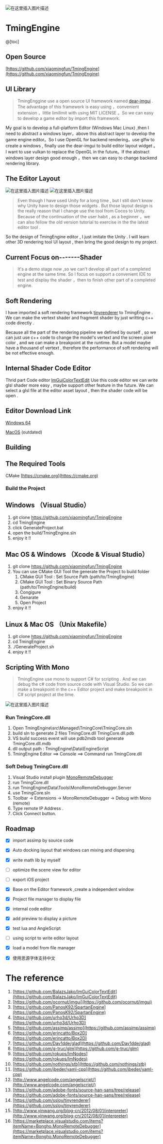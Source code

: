 
![在这里插入图片描述](https://img-blog.csdnimg.cn/20200703085730198.jpg)  

# TmingEngine
@[toc]
## Open Source 
[https://github.com/xiaomingfun/TmingEngine](https://github.com/xiaomingfun/TmingEngine)
## UI Library
 >TmingEnggine use a open source UI framework named  [dear-imgui](https://github.com/ocornut/imgui) . The advantage of this framework is easy using ，convenient extension ，little limilimit with using MIT LICENSE 。So we can easy to develop a game editor by import this framework.

My goal is to develop a full-platform Editor (Windows Mac Linux) ,then I need to abstract a windows layer，above this abstract layer to develop the game engine editor。So I use OpenGL  for backend rendering，use  glfw to create a windows , finally use the dear-imgui to build editor layout widget 。I want to use vulkan to replace the OpenGL in the future。If the abstract windows layer design good enough ，then we can easy to change backend rendering library.
 
 ## The Editor Layout
![在这里插入图片描述](https://img-blog.csdnimg.cn/20200712175513449.png?x-oss-process=image/watermark,type_ZmFuZ3poZW5naGVpdGk,shadow_10,text_aHR0cHM6Ly9ibG9nLmNzZG4ubmV0L25hbl9mZW5nX3l1,size_16,color_FFFFFF,t_70)
![在这里插入图片描述](https://img-blog.csdnimg.cn/20200712175527528.png?x-oss-process=image/watermark,type_ZmFuZ3poZW5naGVpdGk,shadow_10,text_aHR0cHM6Ly9ibG9nLmNzZG4ubmV0L25hbl9mZW5nX3l1,size_16,color_FFFFFF,t_70)

>Even though I have used Unity for a long time , but I still don't know why Unity have  to design those widgets . But those layout design is the really reason that I change use the tool from Cocos to Unity. Because of the  continuation  of the user habit , as a beginner ，we can also fellow the old version  tutorial to exercise in the the latest editor tool .

So the design of TmingEngine editor , I just imitate the Unity . I will learn other 3D rendering  tool UI layout , then bring the good design to  my  project.

## Current Focus on-------Shader
>  It's a demo stage  now ,so we can't develop all part of a completed engine at the same time. So I focus on support a convenient IDE to test and display the shader ，then  to finish other part of a completed engine.

## Soft Rendering
I have imported a soft rendering framework [tinyrenderer](https://github.com/ssloy/tinyrenderer) to TmingEngine . We can make the vertext shader and fragment shader by just writting c++ code directly .

 Because all the part of the  rendering pipeline we defined by ourself , so we can just use c++ code to change the model's vertext  and the screen pixel color , and we can make a breakpoint at the runtime. But a model maybe have a thousand of vertext , therefore the performance of soft rendering will be not effective enough. 

## Internal Shader Code Editor 
Thrid part Code editor   [ImGuiColorTextEdit](https://github.com/BalazsJako/ImGuiColorTextEdit)
Use this code editor we can  write glsl shader more easy , maybe support other feature in the future.
We can select a glsl file at the editor asset layout  , then the shader code will be open .

## Editor Download Link

[Windows 64](https://github.com/xiaomingfun/TmingEngine/releases/tag/v1.0)

[MacOS](https:prepa//download.csdn.net/download/nan_feng_yu/11870943) (outdated)

## Building
## The Required Tools 

CMake [https://cmake.org](https://cmake.org) 

### Build the Project
## Windows （Visual Studio）
1. git clone https://github.com/xiaomingfun/TmingEngine
2. cd TmingEngine
3. click GenerateProject.bat 
4. open the build/TmingEngine.sln
5. enjoy it !!

## Mac OS & Windows （Xcode & Visual Studio）
1. git clone https://github.com/xiaomingfun/TmingEngine
2. You can use CMake GUI Tool the generate the Project to build folder 
      1. CMake GUI Tool :  Set Source Path (path/to/TmingEngine)
      2. CMake GUI Tool :  Set Binary Source Path (path/to/TmingEngine/build)
      3. Congigure 
      4. Genarate
      5. Open Project
3. enjoy it !!

## Linux & Mac OS  （Unix Makefile）
1. git clone https://github.com/xiaomingfun/TmingEngine
2. cd TmingEngine
3. ./GenerateProject.sh
4. enjoy it !!

## Scripting With Mono
> TmingEngine use mono to support C# for scripting . And we can debug the c# code from source code with Visual Studio. So we can make a breakpoint in the c++ Editor project and make breakpoint in C# script project at the time.

![在这里插入图片描述](https://img-blog.csdnimg.cn/20200905173730751.png?x-oss-process=image/watermark,type_ZmFuZ3poZW5naGVpdGk,shadow_10,text_aHR0cHM6Ly9ibG9nLmNzZG4ubmV0L25hbl9mZW5nX3l1,size_16,color_FFFFFF,t_70#pic_center)
### Run TmingCore.dll
1. Open  TmingEngine\src\Managed\TmingCore\TmingCore.sln
2. build sln to generate 2 files TmingCore.dll TmingCore.dll.pdb 
3. VS build success event will use pdb2mdb tool generate TmingCore.dll.mdb
4. dll output path : TmingEngine\Data\EngineScript
5. TmingEngine    Editor ==>  Console ==> Command   run TmingCore.dll

### Soft  Debug TmingCore.dll
1. Visual Studio  install plugin  [MonoRemoteDebugger](https://marketplace.visualstudio.com/items?itemName=Bongho.MonoRemoteDebugger)
2. run TmingCore.dll
3. run TmingEngine\Data\Tools\MonoRemoteDebugger.Server
4. use TmingCore.sln 
5. Toolbar -> Extensions -> MonoRemoteDebugger -> Debug with Mono (remote)
6. Type remote IP Address .
7. Click Connect button.

## Roadmap
- [x] import assimp by source code
- [x] Auto docking layout  that windows can mixing and dispersing
- [x] write math lib by myself
- [ ] optimize the scene view for editor
- [ ] export iOS project
- [x] Base on the Editor framework ,create a independent window
- [x] Project file manager to display file
- [x] internal code editor
- [x] add preview to display a picture
- [x] test lua and AngleScript
- [ ] using script to write editor layout 
- [x] load a model from file manager 
- [x] 使用思源字体支持中文
 

#  The reference 

1.  [https://github.com/BalazsJako/ImGuiColorTextEdit](https://github.com/BalazsJako/ImGuiColorTextEdit) 
2. [https://github.com/ocornut/imgui](https://github.com/ocornut/imgui)  
3. [https://github.com/PanosK92/SpartanEngine](https://github.com/PanosK92/SpartanEngine) 
4. [https://github.com/urho3d/Urho3D](https://github.com/urho3d/Urho3D)  
5. [https://github.com/assimp/assimp](https://github.com/assimp/assimp) 
6. [https://github.com/erincatto/Box2D](https://github.com/erincatto/Box2D) 
7. [https://github.com/Dav1dde/glad](https://github.com/Dav1dde/glad) 
8. [https://github.com/g-truc/glm](https://github.com/g-truc/glm)
9. [https://github.com/rokups/ImNodes](https://github.com/rokups/ImNodes) 
10. [https://github.com/nothings/stb](https://github.com/nothings/stb)  
11. [https://github.com/jbeder/yaml-cpp](https://github.com/jbeder/yaml-cpp) 
12. [http://www.angelcode.com/angelscript/](http://www.angelcode.com/angelscript/)
13. [https://github.com/adobe-fonts/source-han-sans/tree/release](https://github.com/adobe-fonts/source-han-sans/tree/release)
14. [https://github.com/ssloy/tinyrenderer](https://github.com/ssloy/tinyrenderer)
15. [http://www.yinwang.org/blog-cn/2012/08/01/interpreter](http://www.yinwang.org/blog-cn/2012/08/01/interpreter)
16. [https://marketplace.visualstudio.com/items?itemName=Bongho.MonoRemoteDebugger](https://marketplace.visualstudio.com/items?itemName=Bongho.MonoRemoteDebugger)